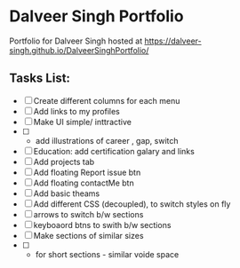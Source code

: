 # Dalveer Singh Portfolio
Portfolio for Dalveer Singh hosted at https://dalveer-singh.github.io/DalveerSinghPortfolio/ 

## Tasks List:
- [ ] Create different columns for each menu
- [ ] Add links to my profiles
- [ ] Make UI simple/ inttractive
- [ ] - add illustrations of career , gap, switch
- [ ] Education: add certification galary and links
- [ ] Add projects tab
- [ ] Add floating Report issue btn
- [ ] Add floating contactMe btn
- [ ] Add basic theams
- [ ] Add different CSS (decoupled), to switch styles on fly
- [ ] arrows to switch b/w sections
- [ ] keyboaord btns to swith b/w sections
- [ ] Make sections of similar sizes
- [ ] - for short sections - similar voide space
